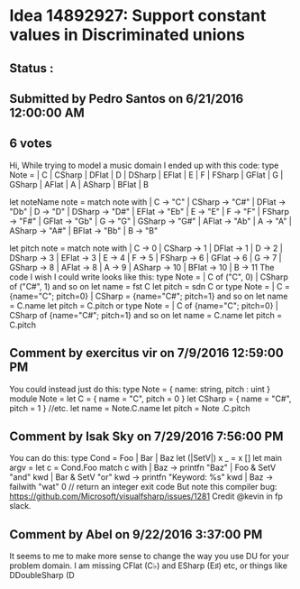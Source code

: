 # Idea 14892927: Support constant values in Discriminated unions #

## Status : 

## Submitted by Pedro Santos on 6/21/2016 12:00:00 AM

## 6 votes

Hi,
While trying to model a music domain I ended up with this code:
type Note = | C | CSharp | DFlat | D | DSharp | EFlat | E | F | FSharp
| GFlat | G | GSharp | AFlat | A | ASharp | BFlat | B

let noteName note =
match note with
| C -> "C" | CSharp -> "C#" | DFlat -> "Db" | D -> "D"
| DSharp -> "D#" | EFlat -> "Eb" | E -> "E" | F -> "F"
| FSharp -> "F#" | GFlat -> "Gb" | G -> "G" | GSharp -> "G#"
| AFlat -> "Ab" | A -> "A" | ASharp -> "A#" | BFlat -> "Bb"
| B -> "B"

let pitch note =
match note with
| C -> 0 | CSharp -> 1 | DFlat -> 1 | D -> 2
| DSharp -> 3 | EFlat -> 3 | E -> 4 | F -> 5
| FSharp -> 6 | GFlat -> 6 | G -> 7 | GSharp -> 8
| AFlat -> 8 | A -> 9 | ASharp -> 10 | BFlat -> 10
| B -> 11
The code I wish I could write looks like this:
type Note = | C of ("C", 0) | CSharp of ("C#", 1) and so on
let name = fst C
let pitch = sdn C
or
type Note = | C = {name="C"; pitch=0} | CSharp = {name="C#"; pitch=1} and so on
let name = C.name
let pitch = C.pitch
or
type Note = | C of {name="C"; pitch=0} | CSharp of {name="C#"; pitch=1} and so on
let name = C.name
let pitch = C.pitch


## Comment by exercitus vir on 7/9/2016 12:59:00 PM

You could instead just do this:
type Note = { name: string, pitch : uint }
module Note =
let C = { name = "C", pitch = 0 }
let CSharp = { name = "C#", pitch = 1 }
//etc.
let name = Note.C.name
let pitch = Note .C.pitch

## Comment by Isak Sky on 7/29/2016 7:56:00 PM

You can do this:
type Cond = Foo | Bar | Baz
let (|SetV|) x _ = x
[<EntryPoint>]
let main argv =
let c = Cond.Foo
match c with
| Baz ->
printfn "Baz"
| Foo & SetV "and" kwd
| Bar & SetV "or" kwd ->
printfn "Keyword: %s" kwd
| Baz -> failwith "wat"
0 // return an integer exit code
But note this compiler bug:
https://github.com/Microsoft/visualfsharp/issues/1281
Credit @kevin in fp slack.

## Comment by Abel on 9/22/2016 3:37:00 PM

It seems to me to make more sense to change the way you use DU for your problem domain. I am missing CFlat (C♭) and ESharp (E♯) etc, or things like DDoubleSharp (D
